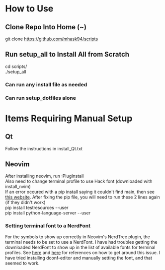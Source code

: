 # How to Use
## Clone Repo Into Home (~)
git clone https://github.com/mhask94/scripts

## Run setup_all to Install All from Scratch
cd scripts/\
./setup_all

### Can run any install file as needed
### Can run setup_dotfiles alone

# Items Requiring Manual Setup
## Qt
Follow the instructions in install_Qt.txt
## Neovim
After installing neovim, run :PlugInstall\
Also need to change terminal profile to use Hack font (downloaded with install_nvim)\
If an error occured with a pip install saying it couldn't find main, then see [this website](https://stackoverflow.com/questions/28210269/importerror-cannot-import-name-main-when-running-pip-version-command-in-windo).
After fixing the pip file, you will need to run these 2 lines again (if they didn't work)\
pip install testresources --user\
pip install python-language-server --user
### Setting terminal font to a NerdFont
For the symbols to show up correctly in Neovim's NerdTree plugin, the terminal needs to be set to use a NerdFont. I have had troubles getting the downloaded NerdFont to show up in the list of available fonts for terminal profiles. See [here](https://superuser.com/questions/1335155/patched-fonts-not-showing-up-on-gnome-terminal) and [here](https://askubuntu.com/questions/1046871/nerd-font-not-fond-in-terminal-profile/) for references on how to get around this issue. I have tried installing dconf-editor and manually setting the font, and that seemed to work.
